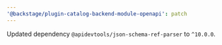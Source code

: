 ```yaml
---
'@backstage/plugin-catalog-backend-module-openapi': patch
---
```


Updated dependency `@apidevtools/json-schema-ref-parser` to `^10.0.0`.
